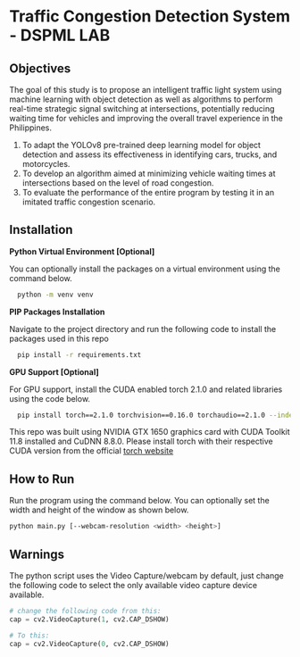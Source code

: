 
# Traffic Congestion Detection System - DSPML LAB

## Objectives

The goal of this study is to propose an intelligent traffic light system using machine learning with object detection as well as algorithms to perform real-time strategic signal switching at intersections, potentially reducing waiting time for vehicles and improving the overall travel experience in the Philippines.
1. To adapt the YOLOv8 pre-trained deep learning model for object detection and assess its effectiveness in identifying cars, trucks, and motorcycles.
2. To develop an algorithm aimed at minimizing vehicle waiting times at intersections based on the level of road congestion.
3. To evaluate the performance of the entire program by testing it in an imitated traffic congestion scenario. 


## Installation

**Python Virtual Environment [Optional]**

You can optionally install the packages on a virtual environment using the command below.
```bash
  python -m venv venv
```

**PIP Packages Installation**

Navigate to the project directory and run the following code to install the packages used in this repo

```bash
  pip install -r requirements.txt
```

**GPU Support [Optional]**

For GPU support, install the CUDA enabled torch 2.1.0 and related libraries using the code below. 

```bash
  pip install torch==2.1.0 torchvision==0.16.0 torchaudio==2.1.0 --index-url https://download.pytorch.org/whl/cu118
```

This repo was built using NVIDIA GTX 1650 graphics card with CUDA Toolkit 11.8 installed and CuDNN 8.8.0. Please install torch with their respective CUDA version from the official [torch website](https://pytorch.org/get-started/previous-versions/)

## How to Run
Run the program using the command below. You can optionally set the width and height of the window as shown below.
```bash
python main.py [--webcam-resolution <width> <height>]
```


## Warnings

The python script uses the Video Capture/webcam by default, just change the following code to select the only available video capture device available.
```python
# change the following code from this:
cap = cv2.VideoCapture(1, cv2.CAP_DSHOW)

# To this:
cap = cv2.VideoCapture(0, cv2.CAP_DSHOW)
```

